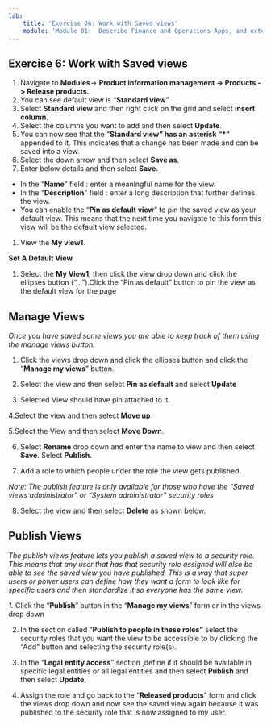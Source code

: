 ```yaml
---
lab:
    title: 'Exercise 06: Work with Saved views'
    module: 'Module 01:  Describe Finance and Operations Apps, and extend apps by using Microsoft Power Platform technologies'
---
```

## Exercise 6: Work with Saved views

1.  Navigate to **Modules**-\> **Product information management -\> Products -\> Release products.**
2.  You can see default view is “**Standard view**”.
3.  Select **Standard view** and then right click on the grid and select **insert column**.
4.  Select the columns you want to add and then select **Update**.
5.  You can now see that the “**Standard view” has an asterisk “\*”** appended to it. This indicates that a change has been made and can be saved into a view.
6.  Select the down arrow and then select **Save as**.
7.  Enter below details and then select **Save.**
-   In the “**Name**” field : enter a meaningful name for the view.
-   In the “**Description**” field : enter a long description that further defines the view.
-   You can enable the “**Pin as default view**” to pin the saved view as your default view. This means that the next time you navigate to this form this view will be the default view selected.
1.  View the **My view1**.

**Set A Default View**

1. Select the **My View1**, then click the view drop down and click the ellipses button (“…”).Click the “Pin as default” button to pin the view as the default view for the page

## Manage Views

*Once you have saved some views you are able to keep track of them using the manage views button.*

1. Click the views drop down and click the ellipses button and click the “**Manage my views**” button.

2. Select the view and then select **Pin as default** and select **Update**

3. Selected View should have pin attached to it.

4.Select the view and then select **Move up**

5.Select the View and then select **Move Down**.

6. Select **Rename** drop down and enter the name to view and then select **Save**. Select **Publish**.

7. Add a role to which people under the role the view gets published.

*Note: The publish feature is only available for those who have the “Saved views administrator” or “System administrator” security roles*

8. Select the view and then select **Delete** as shown below.

## Publish Views

*The publish views feature lets you publish a saved view to a security role. This means that any user that has that security role assigned will also be able to see the saved view you have published. This is a way that super users or power users can define how they want a form to look like for specific users and then standardize it so everyone has the same view.*

*1.* Click the “**Publish**” button in the “**Manage my views**” form or in the views drop down

2. In the section called “**Publish to people in these roles”** select the security roles that you want the view to be accessible to by clicking the “Add” button and selecting the security role(s).

3. In the “**Legal entity access**” section ,define if it should be available in specific legal entities or all legal entities and then select **Publish** and then select **Update**.

4. Assign the role and go back to the “**Released products**” form and click the views drop down and now see the saved view again because it was published to the security role that is now assigned to my user.

